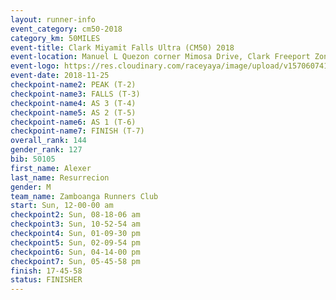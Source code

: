 ```yaml
---
layout: runner-info 
event_category: cm50-2018 
category_km: 50MILES 
event-title: Clark Miyamit Falls Ultra (CM50) 2018 
event-location: Manuel L Quezon corner Mimosa Drive, Clark Freeport Zone, Clark, Pampanga, Philippines 
event-logo: https://res.cloudinary.com/raceyaya/image/upload/v1570607412/logo/cm50_p8ydpq.jpg 
event-date: 2018-11-25 
checkpoint-name2: PEAK (T-2) 
checkpoint-name3: FALLS (T-3) 
checkpoint-name4: AS 3 (T-4) 
checkpoint-name5: AS 2 (T-5) 
checkpoint-name6: AS 1 (T-6) 
checkpoint-name7: FINISH (T-7) 
overall_rank: 144
gender_rank: 127
bib: 50105
first_name: Alexer
last_name: Resurrecion
gender: M
team_name: Zamboanga Runners Club
start: Sun, 12-00-00 am
checkpoint2: Sun, 08-18-06 am
checkpoint3: Sun, 10-52-54 am
checkpoint4: Sun, 01-09-30 pm
checkpoint5: Sun, 02-09-54 pm
checkpoint6: Sun, 04-14-00 pm
checkpoint7: Sun, 05-45-58 pm
finish: 17-45-58
status: FINISHER
---
```

